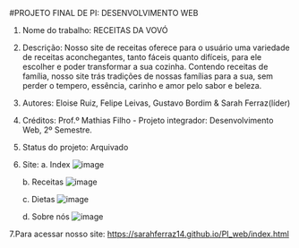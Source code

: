 #PROJETO FINAL DE PI: DESENVOLVIMENTO WEB

1. Nome do trabalho: 
    RECEITAS DA VOVÓ

2. Descrição:
     Nosso site de receitas oferece para o usuário uma variedade de receitas aconchegantes, tanto fáceis quanto difíceis, para ele escolher e poder transformar a sua cozinha. Contendo receitas de família, nosso site trás tradições de nossas famílias para a sua, sem perder o tempero, essência, carinho e amor pelo sabor e beleza.

3. Autores:
     Eloise Ruiz, Felipe Leivas, Gustavo Bordim & Sarah Ferraz(líder)

4. Créditos:
     Prof.º Mathias Filho - Projeto integrador: Desenvolvimento Web, 2º Semestre.

5. Status do projeto:
     Arquivado

6. Site:
   a. Index
   ![image](https://github.com/user-attachments/assets/ed3a663f-87dc-4ceb-8cfc-f6ce057d2c9d)

   b. Receitas
    ![image](https://github.com/user-attachments/assets/e5536364-d2c0-4488-810b-f38f24bb9069)
   
   c. Dietas
   ![image](https://github.com/user-attachments/assets/4c6989e5-1cf4-44e2-974d-1aeb55e4d410)

   d. Sobre nós
   ![image](https://github.com/user-attachments/assets/05f9defd-fee3-439a-872b-bd8d6b26f36e)

7.Para acessar nosso site:
   https://sarahferraz14.github.io/PI_web/index.html
